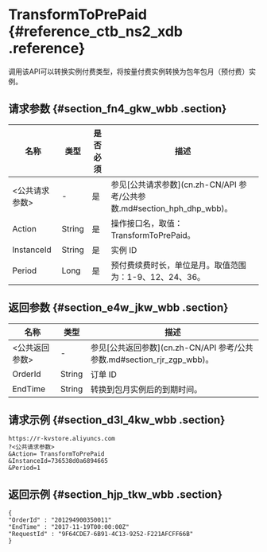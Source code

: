 # TransformToPrePaid {#reference_ctb_ns2_xdb .reference}

调用该API可以转换实例付费类型，将按量付费实例转换为包年包月（预付费）实例。

## 请求参数 {#section_fn4_gkw_wbb .section}

|名称|类型|是否必须|描述|
|--|--|----|--|
|<公共请求参数\>|-|是|参见[公共请求参数](cn.zh-CN/API 参考/公共参数.md#section_hph_dhp_wbb)。|
|Action|String|是|操作接口名，取值：TransformToPrePaid。|
|InstanceId|String|是|实例 ID|
|Period|Long|是|预付费续费时长，单位是月。取值范围为：1-9、12、24、36。|

## 返回参数 {#section_e4w_jkw_wbb .section}

|名称|类型|描述|
|--|--|--|
|<公共返回参数\>|-|参见[公共返回参数](cn.zh-CN/API 参考/公共参数.md#section_rjr_zgp_wbb)。|
|OrderId|String|订单 ID|
|EndTime|String|转换到包月实例后的到期时间。|

## 请求示例 {#section_d3l_4kw_wbb .section}

```
https://r-kvstore.aliyuncs.com
?<公共请求参数>
&Action= TransformToPrePaid
&InstanceId=736538d0a6894665
&Period=1
```

## 返回示例 {#section_hjp_tkw_wbb .section}

```
{
"OrderId" : "201294900350011"
"EndTime" : "2017-11-19T00:00:00Z"
"RequestId" : "9F64CDE7-6B91-4C13-9252-F221AFCFF66B"
}
```

